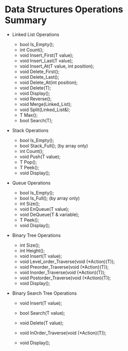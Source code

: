 # Data Structures Operations Summary

* Linked List Operations

  * bool Is_Empty();
  * int Count();
  * void Insert_First(T value);
  * void Insert_Last(T value);
  * void Insert_At(T value, int position);
  * void Delete_First();
  * void Delete_Last();
  * void Delete_At(int position);
  * void Delete(T);
  * void Display();
  * void Reverse();
  * void Merge(Linked_List);
  * void Split(Linked_List&);
  * T Max();
  * bool Search(T);

* Stack Operations

  * bool Is_Empty();
  * bool Stack_Full(); (by array only)
  * int Count();
  * void Push(T value);
  * T Pop();
  * T Peek();
  * void Display();

* Queue Operations

  * bool Is_Empty();
  * bool Is_Full(); (by array only)
  * int Size();
  * void EnQueue(T value);
  * void DeQueue(T & variable);
  * T Peek();
  * void Display();

* Binary Tree Operations

  * int Size();
  * int Height();
  * void Insert(T value);
  * void Level_order_Traverse(void (*Action)(T));
  * void Preorder_Traverse(void (*Action)(T));
  * void Inorder_Traverse(void (*Action)(T));
  * void Postorder_Traverse(void (*Action)(T));
  * void Display();

* Binary Search Tree Operations

  * void Insert(T value);

  * bool Search(T value);

  * void Delete(T value);

  * void InOrder_Traverse(void (*Action)(T));

  * void Display();

